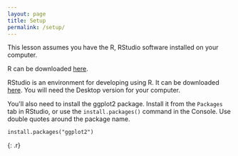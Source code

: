 ```yaml
---
layout: page
title: Setup
permalink: /setup/
---
```


This lesson assumes you have the R, RStudio software installed on your computer.

R can be downloaded [here](https://cran.r-project.org/mirrors.html).

RStudio is an environment for developing using R.
It can be downloaded [here](https://www.rstudio.com/products/rstudio/download/).
You will need the Desktop version for your computer.

You'll also need to install the ggplot2 package. Install it from the `Packages` tab in RStudio, or use the `install.packages()` command in the Console. Use double quotes around the package name.

~~~
install.packages("ggplot2")
~~~
{: .r}


